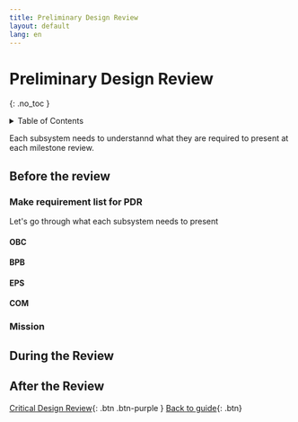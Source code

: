 ```yaml
---
title: Preliminary Design Review 
layout: default
lang: en
---
```


# Preliminary Design Review 
{: .no_toc }

<details markdown="block">
<summary>Table of Contents</summary>

- Table of Contents
{:toc}

</details>

Each subsystem needs to understannd what they are required to present at each milestone review.


## Before the review

### Make requirement list for PDR

Let's go through what each subsystem needs to present

#### OBC


#### BPB


#### EPS


#### COM


### Mission


## During the Review



## After the Review







[Critical Design Review]({{site.url}}/project-managers/pm-cdr/){: .btn .btn-purple }
[Back to guide]({{site.url}}//pm/guide#how-to){: .btn}